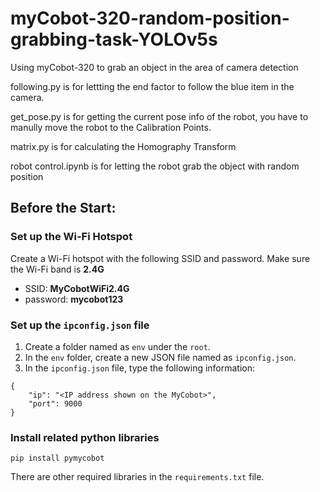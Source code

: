 # myCobot-320-random-position-grabbing-task-YOLOv5s
Using myCobot-320 to grab an object in the area of camera detection

following.py is for lettting the end factor to follow the blue item in the camera.

get_pose.py is for getting the current pose info of the robot, you have to manully move the robot to the Calibration Points.

matrix.py is for calculating the Homography Transform

robot control.ipynb is for letting the robot grab the object with random position

## Before the Start:
### Set up the Wi-Fi Hotspot
Create a Wi-Fi hotspot with the following SSID and password. Make sure the Wi-Fi band is **2.4G**
* SSID: **MyCobotWiFi2.4G**
* password: **mycobot123**

### Set up the ```ipconfig.json``` file
1. Create a folder named as ```env``` under the ```root```.
2. In the ```env``` folder, create a new JSON file named as ```ipconfig.json```.
3. In the ```ipconfig.json``` file, type the following information:
```
{
    "ip": "<IP address shown on the MyCobot>",
    "port": 9000
}
```

### Install related python libraries
```
pip install pymycobot
```
There are other required libraries in the ```requirements.txt``` file.